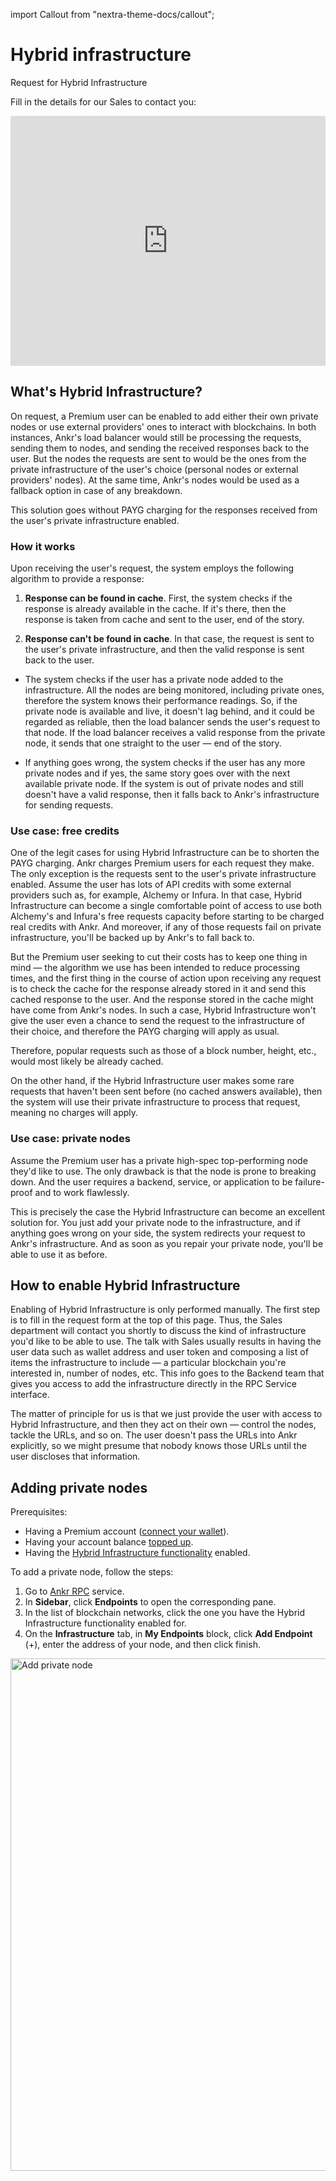 import Callout from "nextra-theme-docs/callout";

# Hybrid infrastructure

<Callout> Request for Hybrid Infrastructure 

Fill in the details for our Sales to contact you:

<iframe 
  width="100%"
  height="400px"
  src="https://4f4a8balgjw.typeform.com/to/cdgNpeZC"
  frameborder="0"
  allowfullscreen>
</iframe>

</Callout>

## What's Hybrid Infrastructure?

On request, a Premium user can be enabled to add either their own private nodes or use external providers' ones to interact with blockchains. In both instances, Ankr's load balancer would still be processing the requests, sending them to nodes, and sending the received responses back to the user. But the nodes the requests are sent to would be the ones from the private infrastructure of the user's choice (personal nodes or external providers' nodes). At the same time, Ankr's nodes would be used as a fallback option in case of any breakdown.

This solution goes without PAYG charging for the responses received from the user's private infrastructure enabled.

### How it works

Upon receiving the user's request, the system employs the following algorithm to provide a response:

  1. **Response can be found in cache**. First, the system checks if the response is already available in the cache. If it's there, then the response is taken from cache and sent to the user, end of the story.

  2. **Response can't be found in cache**. In that case, the request is sent to the user's private infrastructure, and then the valid response is sent back to the user.

  * The system checks if the user has a private node added to the infrastructure. All the nodes are being monitored, including private ones, therefore the system knows their performance readings. So, if the private node is available and live, it doesn't lag behind, and it could be regarded as reliable, then the load balancer sends the user's request to that node. If the load balancer receives a valid response from the private node, it sends that one straight to the user — end of the story.

  * If anything goes wrong, the system checks if the user has any more private nodes and if yes, the same story goes over with the next available private node. If the system is out of private nodes and still doesn't have a valid response, then it falls back to Ankr's infrastructure for sending requests.

### Use case: free credits

One of the legit cases for using Hybrid Infrastructure can be to shorten the PAYG charging. Ankr charges Premium users for each request they make. The only exception is the requests sent to the user's private infrastructure enabled. Assume the user has lots of API сredits with some external providers such as, for example, Alchemy or Infura. In that case, Hybrid Infrastructure can become a single comfortable point of access to use both Alchemy's and Infura's free requests capacity before starting to be charged real credits with Ankr. And moreover, if any of those requests fail on private infrastructure, you'll be backed up by Ankr's to fall back to.

But the Premium user seeking to cut their costs has to keep one thing in mind — the algorithm we use has been intended to reduce processing times, and the first thing in the course of action upon receiving any request is to check the cache for the response already stored in it and send this cached response to the user. And the response stored in the cache might have come from Ankr's nodes. In such a case, Hybrid Infrastructure won't give the user even a chance to send the request to the infrastructure of their choice, and therefore the PAYG charging will apply as usual.

Therefore, popular requests such as those of a block number, height, etc., would most likely be already cached.

On the other hand, if the Hybrid Infrastructure user makes some rare requests that haven't been sent before (no cached answers available), then the system will use their private infrastructure to process that request, meaning no charges will apply.

### Use case: private nodes

Assume the Premium user has a private high-spec top-performing node they'd like to use. The only drawback is that the node is prone to breaking down. And the user requires a backend, service, or application to be failure-proof and to work flawlessly.

This is precisely the case the Hybrid Infrastructure can become an excellent solution for. You just add your private node to the infrastructure, and if anything goes wrong on your side, the system redirects your request to Ankr's infrastructure. And as soon as you repair your private node, you'll be able to use it as before.

## How to enable Hybrid Infrastructure

Enabling of Hybrid Infrastructure is only performed manually. The first step is to fill in the request form at the top of this page. Thus, the Sales department will contact you shortly to discuss the kind of infrastructure you'd like to be able to use. The talk with Sales usually results in having the user data such as wallet address and user token and composing a list of items the infrastructure to include — a particular blockchain you're interested in, number of nodes, etc. This info goes to the Backend team that gives you access to add the infrastructure directly in the RPC Service interface.  

The matter of principle for us is that we just provide the user with access to Hybrid Infrastructure, and then they act on their own — control the nodes, tackle the URLs, and so on. The user doesn't pass the URLs into Ankr explicitly, so we might presume that nobody knows those URLs until the user discloses that information.

## Adding private nodes

Prerequisites:

  * Having a Premium account ([connect your wallet](/build-blockchain/products/v2/ui-interactions/#connect-wallet)).
  * Having your account balance [topped up](/build-blockchain/products/v2/ui-interactions/#top-up).
  * Having the [Hybrid Infrastructure functionality](/build-blockchain/products/v2/hybrid-infra/#how-to-enable-hybrid-infrastructure) enabled.

To add a private node, follow the steps:

  1. Go to [Ankr RPC](https://www.ankr.com/rpc/) service.
  2. In **Sidebar**, click **Endpoints** to open the corresponding pane.
  3. In the list of blockchain networks, click the one you have the Hybrid Infrastructure functionality enabled for.
  4. On the **Infrastructure** tab, in **My Endpoints** block, click **Add Endpoint** (+), enter the address of your node, and then click finish.

<img src="/hybrid-add-node.png" alt="Add private node" class="responsive-pic" width="820" />